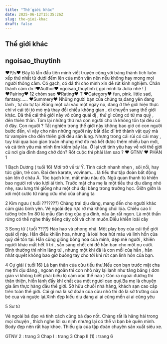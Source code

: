 ```yaml
---
title: "Thế giới khác"
date: 2025-06-12T15:35:26Z
slug: the-gioi-khac
draft: false
---
```


## Thế giới khác

## ngoisao_thuytinh

♥P/s♥ Đây là lần đầu tiên mình viết truyện cộng với bảng thành tích luôn xếp thứ nhất từ dưới đếm lên của môn văn nên nếu không hay mong mọi người thông cảm. Có gạch, có đá thì cho mình xin để rút kinh nghiệm. Chân thành cảm ơn !♥Author♥ ngoisao_thuytinh ( gọi mình là Julia nhé ! )
♥Pairing♥ 12 chòm sao
♥Rating♥ T
♥Category♥ fun, pink. little sad, fantasy......
♥Summery♥ 
Những người bạn của chúng ta,đang yên đang lành , tự do tự tại .Đùng một cái vào một ngày nọ, đang ở thế giới hiện thực chỉ vì cái tội tò mò mà thay đổi chiều không gian , di chuyển sang thế giới khác. Đã thế cái thế giới này vô cùng quái dị , thứ gì cũng có từ ma quỷ , đến thiên thần. Tóm lại những thứ mà con người cho là không tồn tại đều có ở đây. Con người ? Tất nghiên trong thế giới này không bao giớ có con người bước đến, vì vậy cho nên những người này bất đắc dĩ trở thành vật quý mà từ vampire cho đến thiên giới đều săn lùng. Nhưng trong cái rủi có cái may , tuy trải qua bao gian truân nhưng nhờ đó mà kết được thêm nhiều bạn mới, và cả tình yêu mà mình tìm kiếm bấy lâu. Ở lại với tình yêu hay về với thế giới cũ nơi gia đình đang chờ đón? Rốt cuộc thì phải làm sao ?
♥ GTNV ♥
 PHẦN 1
 
1 Bạch Dương ( tuổi 16)
Mới trở về từ Ý. Tính cách nhanh nhẹn , sôi nổi, hay tức giận, trẻ con. Đai đen karate, vovinam....
là tiểu thư tập đoàn bất động sản lớn ở châu Á. Tóc bạch kim, mắt màu nâu đỏ. Ngũ quan thanh tú khiến bao người rơi vào lưới ái tình. Trước mặt cha mẹ là một tiểu thư dịu dàng nhỏ nhẹ, sau lưng thì giống như một chú đại bàng trong trường học. Giỡn giỡn là xơi một cước từ nàng cừu nhỏ của chúng ta
 
 
 
2 Kim ngưu ( tuổi ???????)
Chàng trai dịu dàng, mang đến cho người khác cảm giác bình yên. Vẻ ngoài đẹp rực rỡ mà không chói lóa. Chiều cao lí tưởng trên 1m 80 là mẫu đàn ông của gia đình, nấu ăn rất ngon. Là một thần rừng có thể nghe thấy tiếng cây cối và chim muôn.Điều khiển loài cây

3 Song tử ( tuổi ????)
Hào hao và phong nhã. Một play boy của cái thế giới quái dị này. Hắn điều khiển hoa, nhưng là loài hoa hút máu và linh hồn của quỷ để tồn tại. Hắn cũng giống bông hoa của mình, đẹp mê người , khiến người khác mất hết lí trí , sẵn sàng chết chỉ để hắn ban cho một nụ cười. Bình thường thì nhìn lãng tử , nhưng một khi đã là con mồi của hắn , hắn nhất quyết không bao giờ buông tay cho tới khi rút cạn linh hồn của bạn.
 
 
 
 4 Cự giải ( tuổi 16)
Là bạn thân của cừu tiểu thư.Nếu con bạn trước mặt cha mẹ thì dịu dàng , ngoan ngoãn thì con nhỏ này lại lạnh như tảng băng ( đơn giản vì không biết phải biểu lộ cảm xúc thế nào ) Còn ra ngoài đường thì thân thiện, hiền lành đầy khí chất của một người cao quý.Ba mẹ là chuyên gia ẩm thực hàng đầu thế giới. Sở hữu chuỗi nhà hàng, khách sạn cao cấp trên toàn thế giới. Cái gì mà là sở đoản của cừu nhỏ thì đó là sở trường của bé cua và ngược lại.Xinh đẹp kiểu dịu dàng ai ai cũng mến ai ai cũng yêu


 
 
5 Sư tử
 
 
 
Vẻ ngoài bá đạo và tính cách cũng bá đạo nốt. Chàng rất là hăng hái trong mọi chuyện , thích nghe lời xu nịnh nhưng lại có thể vì bạn bè quên mình. Body đẹp nên rất hay khoe. Thiếu gia của tập đoàn chuyên sản xuất siêu xe.
 
 

GTNV 2 : trang 3
Chap I : trang 3
Chap II (1) : trang 6